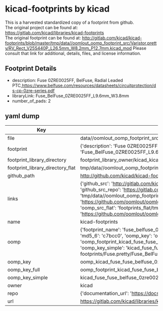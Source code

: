 # kicad-footprints by kicad  
This is a harvested standardized copy of a footprint from github.  
The original project can be found at:  
https://gitlab.com/kicad/libraries/kicad-footprints  
The original footprint can be found at:
http://gitlab.com/kicad/kicad-footprints/blob/master/tmp/data//oomlout_oomp_footprint_src/Varistor.pretty/RV_Rect_V25S440P_L26.5mm_W8.2mm_P12.7mm.kicad_mod
Please consult that link for additional, details, files, and license information.  
## Footprint Details
* description: Fuse 0ZRE0025FF, BelFuse, Radial Leaded PTC,https://www.belfuse.com/resources/datasheets/circuitprotection/ds-cp-0zre-series.pdf  
* libraryLink: Fuse_BelFuse_0ZRE0025FF_L9.6mm_W3.8mm  
* number_of_pads: 2  
## yaml dump  
| Key | Value |  
| --- | --- |  
| file | data//oomlout_oomp_footprint_src/kicad-footprints/Fuse.pretty/Fuse_BelFuse_0ZRE0025FF_L9.6mm_W3.8mm.kicad_mod |  
| footprint | {'description': 'Fuse 0ZRE0025FF, BelFuse, Radial Leaded PTC,https://www.belfuse.com/resources/datasheets/circuitprotection/ds-cp-0zre-series.pdf', 'libraryLink': 'Fuse_BelFuse_0ZRE0025FF_L9.6mm_W3.8mm', 'number_of_pads': 2} |  
| footprint_library_directory | footprint_library_owner/kicad_kicad-footprints/ |  
| footprint_library_directory_flat | tmp/data//oomlout_oomp_footprint_src/footprints_flat/kicad_fuse_fuse_belfuse_0zre0025ff_l9_6mm_w3_8mm/working |  
| github_path | http://github.com/kicad/kicad-footprints/blob/master/tmp/data//oomlout_oomp_footprint_src/Fuse.pretty/Fuse_BelFuse_0ZRE0025FF_L9.6mm_W3.8mm.kicad_mod |  
| links | {'github_src': 'http://gitlab.com/kicad/kicad-footprints/blob/master/tmp/data//oomlout_oomp_footprint_src/Varistor.pretty/RV_Rect_V25S440P_L26.5mm_W8.2mm_P12.7mm.kicad_mod', 'github_src_repo': 'https://gitlab.com/kicad/libraries/kicad-footprints', 'oomp_bot': 'tmp/data//oomlout_oomp_footprint_src/footprints/kicad_fuse_fuse_belfuse_0zre0025ff_l9_6mm_w3_8mm/working', 'oomp_bot_github': 'https://github.com/oomlout/oomlout_oomp_footprint_bot/tree/main/tmp/data//oomlout_oomp_footprint_src/footprints/kicad_fuse_fuse_belfuse_0zre0025ff_l9_6mm_w3_8mm/working', 'oomp_src_flat': 'footprints_flat/tmp/data//oomlout_oomp_footprint_src/footprints_flat/kicad_fuse_fuse_belfuse_0zre0025ff_l9_6mm_w3_8mm/working', 'oomp_src_flat_github': 'https://github.com/oomlout/oomlout_oomp_footprint_src/tree/main/tmp/data//oomlout_oomp_footprint_src/footprints_flat/kicad_fuse_fuse_belfuse_0zre0025ff_l9_6mm_w3_8mm/working'} |  
| name | kicad-footprints |  
| oomp | {'footprint_name': 'fuse_belfuse_0zre0025ff_l9_6mm_w3_8mm', 'library_name': 'fuse', 'md5': 'c7bcc021a908f797d3d0158d02c9c2a9', 'md5_10': 'c7bcc021a9', 'md5_5': 'c7bcc', 'md5_6': 'c7bcc0', 'oomp_key': 'oomp_kicad_fuse_fuse_belfuse_0zre0025ff_l9_6mm_w3_8mm', 'oomp_key_extra': 'oomp_footprint_kicad_fuse_fuse_belfuse_0zre0025ff_l9_6mm_w3_8mm', 'oomp_key_full': 'oomp_footprint_kicad_fuse_fuse_belfuse_0zre0025ff_l9_6mm_w3_8mm_c7bcc0', 'oomp_key_simple': 'kicad_fuse_fuse_belfuse_0zre0025ff_l9_6mm_w3_8mm', 'original_filename': 'data//oomlout_oomp_footprint_src/kicad-footprints/Fuse.pretty/Fuse_BelFuse_0ZRE0025FF_L9.6mm_W3.8mm.kicad_mod', 'owner_name': 'kicad'} |  
| oomp_key | oomp_kicad_fuse_fuse_belfuse_0zre0025ff_l9_6mm_w3_8mm |  
| oomp_key_full | oomp_footprint_kicad_fuse_fuse_belfuse_0zre0025ff_l9_6mm_w3_8mm |  
| oomp_key_simple | kicad_fuse_fuse_belfuse_0zre0025ff_l9_6mm_w3_8mm |  
| owner | kicad |  
| repo | {'documentation_url': 'https://docs.github.com/rest/repos/repos#get-a-repository', 'message': 'Not Found'} |  
| url | https://gitlab.com/kicad/libraries/kicad-footprints |  

